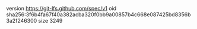 version https://git-lfs.github.com/spec/v1
oid sha256:3f6b4fa67f40a382acba320f0bb9a00857b4c668e087425bd8356b3a2f246300
size 3249
